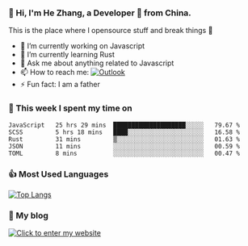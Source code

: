 ### 👋 Hi, I'm He Zhang, a Developer 🚀 from China.

This is the place where I opensource stuff and break things :rofl:

- 🔭  I’m currently working on Javascript
- 🌱  I’m currently learning Rust
- 💬  Ask me about anything related to Javascript
- 📫  How to reach me: [![Outlook](https://img.shields.io/badge/-Outlook-0078D4?style=flat&logo=Microsoft-Outlook&logoColor=white)](mailto:zhanghecool@outlook.com)
- ⚡  Fun fact: I am a father

### 💪 This week I spent my time on 
<!--START_SECTION:waka-->
```text
JavaScript   25 hrs 29 mins  ████████████████████░░░░░   79.67 % 
SCSS         5 hrs 18 mins   ████░░░░░░░░░░░░░░░░░░░░░   16.58 % 
Rust         31 mins         ▒░░░░░░░░░░░░░░░░░░░░░░░░   01.63 % 
JSON         11 mins         ░░░░░░░░░░░░░░░░░░░░░░░░░   00.59 % 
TOML         8 mins          ░░░░░░░░░░░░░░░░░░░░░░░░░   00.47 % 
```
<!--END_SECTION:waka-->

### 👍 Most Used Languages
[![Top Langs](https://github-readme-stats.vercel.app/api/top-langs/?username=zhanghecool&layout=compact)](https://zhanghe.cool)

### 🌈 My blog 
[![Click to enter my website](https://cdn.jsdelivr.net/gh/zhanghecool/assets/images/gif/zhanghecools.gif)](https://zhanghe.cool)
